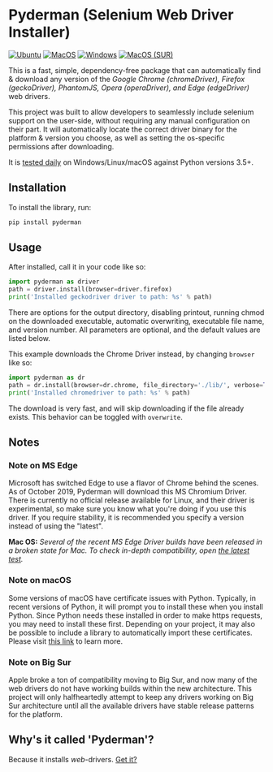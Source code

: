 # Pyderman (Selenium Web Driver Installer)

[![Ubuntu](
  https://github.com/shadowmoose/pyderman/workflows/Ubuntu/badge.svg
  )](
  https://github.com/shadowmoose/pyderman/actions?query=workflow%3AUbuntu
) [![MacOS](
  https://github.com/shadowmoose/pyderman/workflows/MacOS/badge.svg
  )](
  https://github.com/shadowmoose/pyderman/actions?query=workflow%3AMacOS
) [![Windows](
  https://github.com/shadowmoose/pyderman/workflows/Windows/badge.svg
  )](
  https://github.com/shadowmoose/pyderman/actions?query=workflow%3AWindows
) [![MacOS (SUR)](
  https://github.com/shadowmoose/pyderman/actions/workflows/test-macOS-sur.yml/badge.svg
  )](
  https://github.com/shadowmoose/pyderman/actions/workflows/test-macOS-sur.yml
)

This is a fast, simple, dependency-free package that can automatically find & download any version of
the *Google Chrome (chromeDriver), Firefox (geckoDriver), PhantomJS, Opera (operaDriver), and Edge (edgeDriver)* web drivers.

This project was built to allow developers to seamlessly include selenium support on the user-side, without requiring any manual configuration on their part. It will automatically locate the correct driver binary for the platform & version you choose, as well as setting the os-specific permissions after downloading.

It is [tested daily](https://github.com/shadowmoose/pyderman/actions) on Windows/Linux/macOS against Python versions 3.5+.

## Installation

To install the library, run:

```bash
pip install pyderman
```

## Usage

After installed, call it in your code like so:

```python
import pyderman as driver
path = driver.install(browser=driver.firefox)
print('Installed geckodriver driver to path: %s' % path)
```

There are options for the output directory, disabling printout, running chmod on the downloaded executable,
automatic overwriting, executable file name, and version number.
All parameters are optional, and the default values are listed below.

This example downloads the Chrome Driver instead, by changing ```browser``` like so:

```python
import pyderman as dr
path = dr.install(browser=dr.chrome, file_directory='./lib/', verbose=True, chmod=True, overwrite=False, version=None, filename=None, return_info=False)
print('Installed chromedriver to path: %s' % path)
```

The download is very fast, and will skip downloading if the file already exists. This behavior can be toggled with ```overwrite```.

## Notes

### Note on MS Edge

Microsoft has switched Edge to use a flavor of Chrome behind the scenes. As of October 2019, Pyderman will download this MS Chromium Driver. There is currently no official release available for Linux, and their driver is experimental, so make sure you know what you're doing if you use this driver. If you require stability, it is recommended you specify a version instead of using the "latest".

__Mac OS:__ *Several of the recent MS Edge Driver builds have been released in a broken state for Mac. To check in-depth compatibility, open [the latest test](https://github.com/shadowmoose/pyderman/actions?query=workflow%3AMacOS).*

### Note on macOS

Some versions of macOS have certificate issues with Python. Typically, in recent versions of Python, it will prompt you to install these when you install Python. Since Python needs these installed in order to make https requests, you may need to install these first. Depending on your project, it may also be possible to include a library to automatically import these certificates. Please visit [this link](https://timonweb.com/tutorials/fixing-certificate_verify_failed-error-when-trying-requests_html-out-on-mac/) to learn more.

### Note on Big Sur

Apple broke a ton of compatibility moving to Big Sur, and now many of the web drivers do not have working builds within the new architecture. This project will only halfheartedly attempt to keep any drivers working on Big Sur architecture until all the available drivers have stable release patterns for the platform.

## Why's it called 'Pyderman'?

Because it installs *web*-drivers. [Get it?](https://youtu.be/SUtziaZlDeE)
